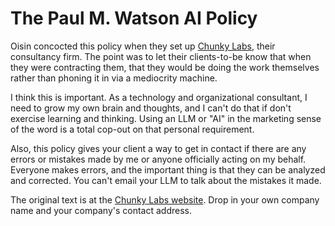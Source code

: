 # The Paul M. Watson AI Policy

Oisin concocted this policy when they set up [Chunky Labs](http://chunkylabs.com), their consultancy firm. The point was to let their clients-to-be know that when they were contracting them, that they would be doing the work themselves rather than phoning it in via a mediocrity machine.

I think this is important. As a technology and organizational consultant, I need to grow my own brain and thoughts, and I can't do that if don't exercise learning and thinking. Using an LLM or "AI" in the marketing sense of the word is a total cop-out on that personal requirement.

Also, this policy gives your client a way to get in contact if there are any errors or mistakes made by me or anyone officially acting on my behalf. Everyone makes errors, and the important thing is that they can be analyzed and corrected. You can't email your LLM to talk about the mistakes it made.
 

The original text is at the [Chunky Labs website](https://www.chunkylabs.com/ai-policy-notice). Drop in your own company name and your company's contact address.

